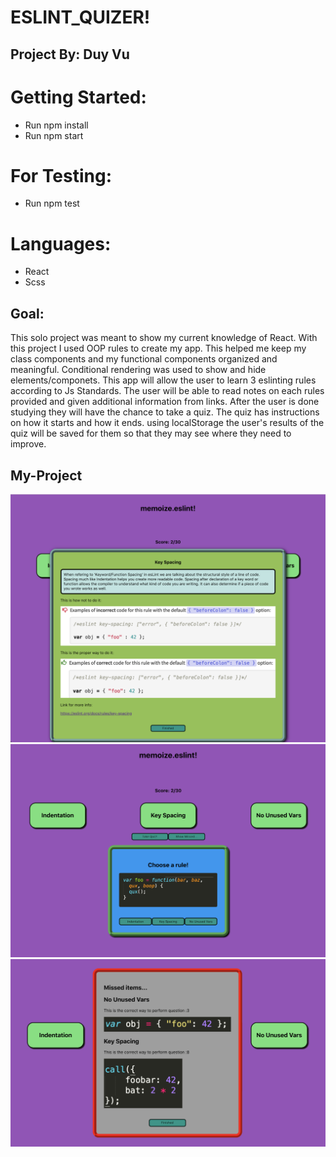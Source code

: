 # ESLINT_QUIZER!

## Project By: Duy Vu

# Getting Started:
- Run npm install
- Run npm start

# For Testing: 
- Run npm test

# Languages:
- React
- Scss

## Goal:
This solo project was meant to show my current knowledge of React. With this project I used OOP rules to create my app. This helped me keep my class components and my functional components organized and meaningful. Conditional rendering was used to show and hide elements/componets. This app will allow the user to learn 3 eslinting rules according to Js Standards. The user will be able to read notes on each rules provided and given additional information from links. After the user is done studying they will have the chance to take a quiz. The quiz has instructions on how it starts and how it ends. using localStorage the user's results of the quiz will be saved for them so that they may see where they need to improve.

## My-Project
![Screenshot](memo1.png)
![Screenshot](memo2.png)
![Screenshot](memo3.png)
